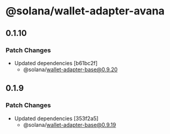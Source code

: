 # @solana/wallet-adapter-avana

## 0.1.10

### Patch Changes

-   Updated dependencies [b61bc2f]
    -   @solana/wallet-adapter-base@0.9.20

## 0.1.9

### Patch Changes

-   Updated dependencies [353f2a5]
    -   @solana/wallet-adapter-base@0.9.19
